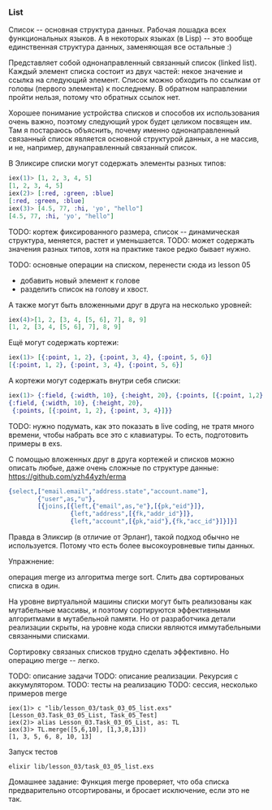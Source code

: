 ### List

Список -- основная структура данных. Рабочая лошадка всех функциональных языков. А в некоторых языках (в Lisp) -- это вообще единственная структура данных, заменяющая все остальные :)

Представляет собой однонаправленный связанный список (linked list). Каждый элемент списка состоит из двух частей: некое значение и ссылка на следующий элемент. Список можно обходить по ссылкам от головы (первого элемента) к последнему. В обратном направлении пройти нельзя, потому что обратных ссылок нет.

Хорошее понимание устройства списков и способов их использования очень важно, поэтому следующий урок будет целиком посвящен им. Там я постараюсь объяснить, почему именно однонаправленный связанный список является основной структурой данных, а не массив, и не, например, двунаправленный связанный список.

В Эликсире списки могут содержать элементы разных типов:

```elixir
iex(1)> [1, 2, 3, 4, 5]
[1, 2, 3, 4, 5]
iex(2)> [:red, :green, :blue]
[:red, :green, :blue]
iex(3)> [4.5, 77, :hi, 'yo', "hello"]
[4.5, 77, :hi, 'yo', "hello"]
```

TODO: кортеж фиксированного размера, список -- динамическая структура, меняется, растет и уменьшается.
TODO: может содержать значения разных типов, хотя на практике такое редко бывает нужно.

TODO: основные операции на списком, перенести сюда из lesson 05
- добавить новый элемент к голове
- разделить список на голову и хвост.

А также могут быть вложенными друг в друга на несколько уровней:

```elixir
iex(4)>[1, 2, [3, 4, [5, 6], 7], 8, 9]
[1, 2, [3, 4, [5, 6], 7], 8, 9]
```

Ещё могут содержать кортежи:
```elixir
iex(1)> [{:point, 1, 2}, {:point, 3, 4}, {:point, 5, 6}]
[{:point, 1, 2}, {:point, 3, 4}, {:point, 5, 6}]
```

А кортежи могут содержать внутри себя списки:
```elixir
iex(1)> {:field, {:width, 10}, {:height, 20}, {:points, [{:point, 1,2}, {:point, 3,4}]}}
{:field, {:width, 10}, {:height, 20},
 {:points, [{:point, 1, 2}, {:point, 3, 4}]}}
```
TODO: нужно подумать, как это показать в live coding, не тратя много времени, чтобы набрать все это с клавиатуры. То есть, подготовить примеры в exs.


С помощью вложенных друг в друга кортежей и списков можно описать любые, даже очень сложные по структуре данные:
https://github.com/yzh44yzh/erma

```erlang
{select,["email.email","address.state","account.name"],
        {"user",as,"u"},
        [{joins,[{left,{"email",as,"e"},[{pk,"eid"}]},
                 {left,"address",[{fk,"addr_id"}]},
                 {left,"account",[{pk,"aid"},{fk,"acc_id"}]}]}]
```
Правда в Эликсир (в отличие от Эрланг), такой подход обычно не используется. Потому что есть более высокоуровневые типы данных.


Упражнение:

операция merge из алгоритма merge sort. Слить два сортированых списка в один.

На уровне виртуальной машины списки могут быть реализованы как мутабельные массивы, и поэтому сортируются эффективными алгоритмами в мутабельной памяти.
Но от разработчика детали реализации скрыты, на уровне кода списки являются иммутабельными связанными списками. 

Сортировку связаных списков трудно сделать эффективно. Но операцию merge -- легко.

TODO: описание задачи
TODO: описание реализации. Рекурсия с аккумулятором.
TODO: тесты на реализацию
TODO: сессия, несколько примеров merge

```
iex(1)> c "lib/lesson_03/task_03_05_list.exs"
[Lesson_03.Task_03_05_List, Task_05_Test]
iex(2)> alias Lesson_03.Task_03_05_List, as: TL
iex(3)> TL.merge([5,6,10], [1,3,8,13])
[1, 3, 5, 6, 8, 10, 13]
```

Запуск тестов
```
elixir lib/lesson_03/task_03_05_list.exs
```

Домашнее задание:
Функция merge проверяет, что оба списка предварительно отсортированы, и бросает исключение, если это не так.
